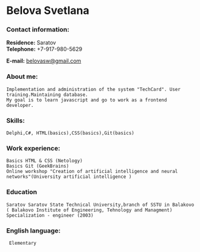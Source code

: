 # Belova Svetlana

### Contact information:
**Residence:**   Saratov  
**Telephone:**   +7-917-980-5629
    
**E-mail:**     belovasw@gmail.com

### About me:
    Implementation and administration of the system "TechCard". User training.Maintaining database.
    My goal is to learn javascript and go to work as a frontend  developer.

### Skills:
    Delphi,C#, HTML(basics),CSS(basics),Git(basics)

### Work experience:
    Basics HTML & CSS (Netology)
    Basics Git (GeekBrains)
    Online workshop "Creation of artificial intelligence and neural networks"(University artificial intelligence )

### Education
    Saratov Saratov State Technical University,branch of SSTU in Balakovo ( Balakovo Institute of Engineering, Tehnology and Managment) Specialization - engineer (2003)

### English language:
     Elementary 